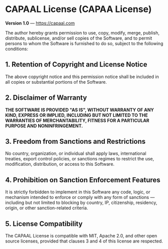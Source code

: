 # CAPAAL License (CAPAA License)

**Version 1.0** — https://capaal.com

The author hereby grants permission to use, copy, modify, merge, publish, distribute, sublicense, and/or sell copies of the Software, and to permit persons to whom the Software is furnished to do so, subject to the following conditions:

## 1. Retention of Copyright and License Notice
The above copyright notice and this permission notice shall be included in all copies or substantial portions of the Software.

## 2. Disclaimer of Warranty
**THE SOFTWARE IS PROVIDED "AS IS", WITHOUT WARRANTY OF ANY KIND, EXPRESS OR IMPLIED, INCLUDING BUT NOT LIMITED TO THE WARRANTIES OF MERCHANTABILITY, FITNESS FOR A PARTICULAR PURPOSE AND NONINFRINGEMENT.**

## 3. Freedom from Sanctions and Restrictions
No country, organization, or individual shall apply laws, international treaties, export control policies, or sanctions regimes to restrict the use, modification, distribution, or access to this Software.

## 4. Prohibition on Sanction Enforcement Features
It is strictly forbidden to implement in this Software any code, logic, or mechanism intended to enforce or comply with any form of sanctions — including but not limited to blocking by country, IP, citizenship, residency, origin, or other sanction-related criteria.

## 5. License Compatibility
The CAPAAL License is compatible with MIT, Apache 2.0, and other open source licenses, provided that clauses 3 and 4 of this license are respected. 